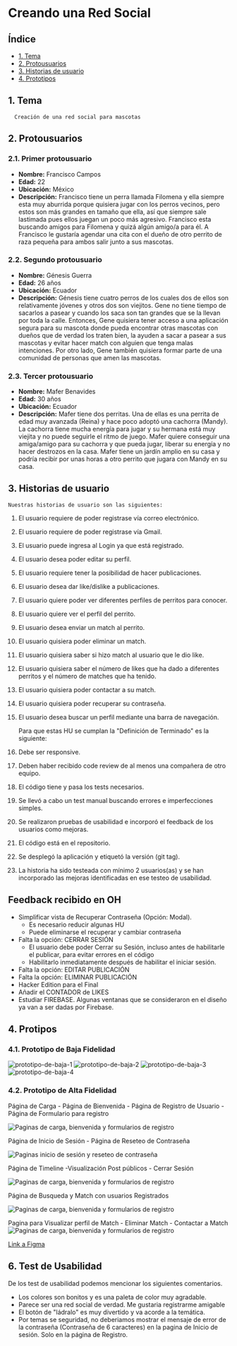 # Creando una Red Social

## Índice

* [1. Tema](#1-tema)
* [2. Protousuarios](#2-protousuarios)
* [3. Historias de usuario](#3-historias-de-usuario)
* [4. Prototipos](#4-prototipos)

## 1. Tema
      Creación de una red social para mascotas

## 2. Protousuarios
### 2.1. Primer protousuario

+ **Nombre:** Francisco Campos 
+ **Edad:** 22
+ **Ubicación:** México
+ **Descripción:** Francisco tiene un perra llamada Filomena y ella siempre esta muy aburrida porque quisiera jugar con los perros vecinos, pero estos son más grandes en tamaño que ella, así que siempre sale lastimada pues ellos juegan un poco más agresivo. Francisco esta buscando amigos para Filomena y quizá algún amigo/a para él. A Francisco le gustaría agendar una cita con el dueño de otro perrito de raza pequeña para ambos salir junto a sus mascotas.


### 2.2. Segundo protousuario
+ **Nombre:** Génesis Guerra
+ **Edad:** 26 años 
+ **Ubicación:** Ecuador 
+ **Descripción:** Génesis tiene cuatro  perros de los cuales dos de ellos son relativamente jóvenes y otros dos son viejitos. Gene no tiene tiempo de sacarlos a pasear y cuando los saca son tan grandes que se la llevan por toda la calle. Entonces, Gene quisiera tener acceso a una aplicación segura para su mascota donde pueda encontrar otras mascotas con dueños que de verdad los traten bien, la ayuden a sacar a pasear a sus mascotas y evitar hacer match con alguien que tenga malas intenciones. Por otro lado, Gene también quisiera formar parte de una comunidad de personas que amen las mascotas. 

### 2.3. Tercer protousuario
+ **Nombre:** Mafer Benavides 
+ **Edad:** 30 años
+ **Ubicación:** Ecuador
+ **Descripción:** Mafer tiene dos perritas. Una de ellas es una perrita de edad muy avanzada (Reina) y hace poco adoptó una cachorra (Mandy). La cachorra tiene mucha energía para jugar y su hermana está muy viejita y no puede seguirle el ritmo de juego. Mafer quiere conseguir una amiga/amigo para su cachorra y que pueda jugar, liberar su energía y no hacer destrozos en la casa. Mafer tiene un jardín amplio en su casa y podría recibir por unas horas a otro perrito que jugara con Mandy en su casa.


## 3. Historias de usuario

	Nuestras historias de usuario son las siguientes:

1.	El usuario requiere de poder registrase vía correo electrónico. 
2.	El usuario requiere de poder registrase vía Gmail.
3.	El usuario puede ingresa al Login ya que está registrado.
4.	El usuario desea poder editar su perfil. 
5.	El usuario requiere tener la posibilidad de hacer publicaciones.
6.	El usuario desea dar like/dislike a publicaciones.
7.	El usuario quiere poder ver diferentes perfiles de perritos para conocer. 
8.	El usuario quiere ver el perfil del perrito.
9.	El usuario desea enviar un match al perrito. 
10.	El usuario quisiera poder eliminar un match.
11.	El usuario quisiera saber si hizo match al usuario que le dio like.
12.	El usuario quisiera saber el número de likes que ha dado a diferentes perritos y el número de matches que ha tenido.
13.	El usuario quisiera poder contactar a su match. 
14.	El usuario quisiera poder recuperar su contraseña. 
15.	El usuario desea buscar un perfil mediante una barra de navegación. 
	
    Para que estas HU se cumplan la "Definición de Terminado" es la siguiente:

1. Debe ser responsive.
2. Deben haber recibido code review de al menos una compañera de otro equipo.
3. El código tiene y pasa los tests necesarios.
4. Se llevó a cabo un test manual buscando errores e imperfecciones simples.
5. Se realizaron pruebas de usabilidad e incorporó el feedback de los usuarios como mejoras.
6. El código está en el repositorio.
7. Se desplegó la aplicación y etiquetó la versión (git tag). 
8. La historia ha sido testeada con mínimo 2 usuarios(as) y se han incorporado las mejoras identificadas en ese testeo de usabilidad. 

## Feedback recibido  en OH

* Simplificar vista de  Recuperar Contraseña (Opción: Modal).
    - Es necesario reducir algunas HU
    - Puede eliminarse el recuperar y cambiar contraseña
* Falta la opción: CERRAR SESIÓN
    - El usuario debe poder Cerrar su Sesión, incluso antes de habilitarle el publicar, para evitar errores en el código
    - Habilitarlo inmediatamente después de habilitar el iniciar sesión.
* Falta la opción: EDITAR PUBLICACIÓN
* Falta la opción: ELIMINAR PUBLICACIÓN
* Hacker Edition para el Final
* Añadir el CONTADOR de LIKES
* Estudiar FIREBASE. Algunas ventanas que se consideraron en el diseño ya van a ser dadas por Firebase.

## 4. Protipos
### 4.1. Prototipo de Baja Fidelidad
![prototipo-de-baja-1](./src/assets/prototipobaja_1.png)
![prototipo-de-baja-2](./src/assets/prototipobaja_2.png)
![prototipo-de-baja-3](./src/assets/prototipobaja_3.png)
![prototipo-de-baja-4](./src/assets/prototipobaja_4.jpg)  


### 4.2. Prototipo de Alta Fidelidad

 Página de Carga - Página de Bienvenida - Página de Registro de Usuario - Página de Formulario para registro

![Paginas de carga, bienvenida y formularios de registro](./src/assets/prototiposAlta01.png)

Página de Inicio de Sesión - Página de Reseteo de Contraseña

![Paginas inicio de sesión y reseteo de contraseña](./src/assets/prototiposAlta02.png)

Página de Timeline -Visualización Post públicos - Cerrar Sesión 

![Paginas de carga, bienvenida y formularios de registro](./src/assets/prototiposAlta03.png)

Página de Busqueda y Match con usuarios Registrados

![Paginas de carga, bienvenida y formularios de registro](./src/assets/prototiposAlta04.png)

Pagina para Visualizar perfil de Match - Eliminar Match - Contactar a Match 
![Paginas de carga, bienvenida y formularios de registro](./src/assets/prototiposAlta05.png)

[Link a Figma](https://www.figma.com/file/Jdz2la2rY8uAYWeGdJZohF/Untitled?node-id=8%3A488&t=OY1SfzVIznxZxQVH-0)

## 6. Test de Usabilidad
De los test de usabilidad podemos mencionar los siguientes comentarios.
- Los colores son bonitos y es una paleta de color muy agradable.
- Parece ser una red social de verdad. Me gustaria registrarme
amigable
- El botón de "ládralo" es muy divertido y va acorde a la temática.
- Por temas se seguridad, no deberiamos mostrar el mensaje de error de la contraseña (Contraseña de 6 caracteres) en la pagina de Inicio de sesión. Solo en la página de Registro.
